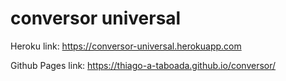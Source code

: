 # conversor universal


Heroku link: https://conversor-universal.herokuapp.com

Github Pages link: https://thiago-a-taboada.github.io/conversor/
